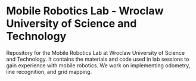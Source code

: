 # Mobile Robotics Lab - Wroclaw University of Science and Technology

Repository for the Mobile Robotics Lab at Wroclaw University of Science and Technology. It contains the materials and code used in lab sessions to gain experience with mobile robotics. We work on implementing odometry, line recognition, and grid mapping.



